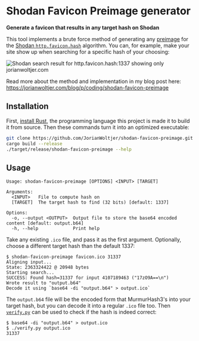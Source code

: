 # Shodan Favicon Preimage generator

**Generate a favicon that results in any target hash on Shodan**

This tool implements a brute force method of generating any [preimage](https://en.wikipedia.org/wiki/Preimage_attack) for the [Shodan `http.favicon.hash`](https://blog.shodan.io/deep-dive-http-favicon/) algorithm. You can, for example, make your site show up when searching for a specific hash of your choosing:

![Shodan search result for `http.favicon.hash:1337` showing only jorianwoltjer.com](https://github.com/JorianWoltjer/shodan-favicon-preimage/assets/26067369/52917489-fc72-4d03-81bb-42cfc6ae07e1)

Read more about the method and implementation in my blog post here:  
https://jorianwoltjer.com/blog/p/coding/shodan-favicon-preimage

## Installation

First, [install Rust](https://www.rust-lang.org/tools/install), the programming language this project is made it to build it from source. Then these commands turn it into an optimized executable:

```bash
git clone https://github.com/JorianWoltjer/shodan-favicon-preimage.git && cd shodan-favicon-preimage
cargo build --release
./target/release/shodan-favicon-preimage --help
```

## Usage

```
Usage: shodan-favicon-preimage [OPTIONS] <INPUT> [TARGET]

Arguments:
  <INPUT>   File to compute hash on
  [TARGET]  The target hash to find (32 bits) [default: 1337]

Options:
  -o, --output <OUTPUT>  Output file to store the base64 encoded content [default: output.b64]
  -h, --help             Print help
```

Take any existing `.ico` file, and pass it as the first argument. Optionally, choose a different target hash than the default 1337:

```Shell
$ shodan-favicon-preimage favicon.ico 31337
Aligning input...
State: 2363324422 @ 20948 bytes
Starting search...
SUCCESS: Found hash=31337 for input 4107189463 ("17zO9A==\n")
Wrote result to "output.b64"
Decode it using `base64 -di "output.b64" > output.ico`
```

The `output.b64` file will be the encoded form that MurmurHash3's into your target hash, but you can decode it into a regular `.ico` file too. Then [`verify.py`](verify.py) can be used to check if the hash is indeed correct:

```Shell
$ base64 -di "output.b64" > output.ico
$ ./verify.py output.ico 
31337
```
